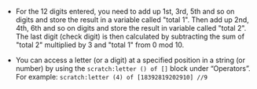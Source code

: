 -   For the 12 digits entered, you need to add up 1st, 3rd, 5th and so on
    digits and store the result in a variable called "total 1".
    Then add up 2nd, 4th, 6th and so on digits and store the result in
    variable called "total 2".
    The last digit (check digit) is then calculated by subtracting the sum
    of "total 2" multiplied by 3 and "total 1" from 0 mod 10.

-   You can access a letter (or a digit) at a specified position in a string
    (or number) by using the `scratch:letter () of []` block under “Operators”.
    For example: `scratch:letter (4) of [18392819202910] //9`
